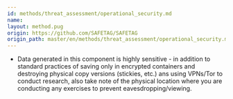 ```yaml
---
id: methods/threat_assessment/operational_security.md
name: 
layout: method.pug
origin: https://github.com/SAFETAG/SAFETAG
origin_path: master/en/methods/threat_assessment/operational_security.md
---
```


* Data generated in this component is highly sensitive - in addition to standard practices of saving only in encrypted containers and destroying physical copy versions (stickies, etc.) ans using VPNs/Tor to conduct research, also take note of the physical location where you are conducting any exercises to prevent eavesdropping/viewing.

